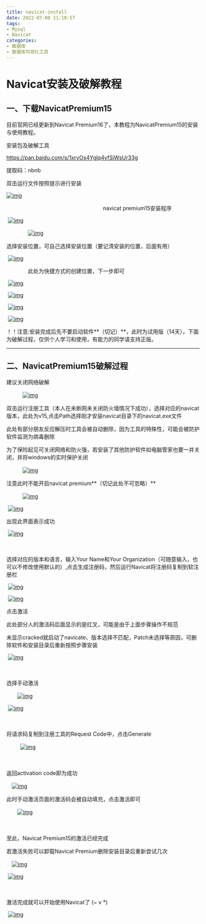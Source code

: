```yaml
---
title: navicat-install
date: 2022-07-08 11:10:57
tags:
- Mysql
- Navicat
categories:
- 数据库
- 数据库可视化工具
---
```


# Navicat安装及破解教程

## 一、下载NavicatPremium15

目前官网已经更新到Navicat Premium16了，本教程为NavicatPremium15的安装与使用教程。

安装包及破解工具

https://pan.baidu.com/s/1xryOs4Yglq4yfSiWsUr33g

提取码：nbnb

双击运行文件按照提示进行安装

[![img](/img/1924746-20200118120215009-899804528.png)](https://img2018.cnblogs.com/i-beta/1924746/202001/1924746-20200118120215009-899804528.png)

　　　　　　　　　　　　　　　　　　navicat premium15安装程序 

​        [![img](/img/1924746-20200118120413921-1078434436.png)](https://img2018.cnblogs.com/i-beta/1924746/202001/1924746-20200118120413921-1078434436.png)

　　　　[![img](/img/1924746-20200118120637433-1502646157.png)](https://img2018.cnblogs.com/i-beta/1924746/202001/1924746-20200118120637433-1502646157.png)

选择安装位置，可自己选择安装位置（要记清安装的位置，后面有用）

​        [![img](/img/1924746-20200118120741130-683759521.png)](https://img2018.cnblogs.com/i-beta/1924746/202001/1924746-20200118120741130-683759521.png)

　　　　此处为快捷方式的创建位置，下一步即可

​       [![img](/img/1924746-20200118121110014-240304668.png)](https://img2018.cnblogs.com/i-beta/1924746/202001/1924746-20200118121110014-240304668.png)

​       [![img](/img/1924746-20200118121216533-1325601025.png)](https://img2018.cnblogs.com/i-beta/1924746/202001/1924746-20200118121216533-1325601025.png)

​       [![img](/img/1924746-20200118121249023-373930539.png)](https://img2018.cnblogs.com/i-beta/1924746/202001/1924746-20200118121249023-373930539.png)

​    [![img](/img/1924746-20200118121403000-198292239.png)](https://img2018.cnblogs.com/i-beta/1924746/202001/1924746-20200118121403000-198292239.png)

 ！！注意:安装完成后先不要启动软件**（切记）**，此时为试用版（14天），下面为破解过程，仅供个人学习和使用，有能力的同学请支持正版。

------



## 二、NavicatPremium15破解过程

建议关闭网络破解

　　　[![img](/img/1924746-20200118123550866-287802907.png)](https://img2018.cnblogs.com/i-beta/1924746/202001/1924746-20200118123550866-287802907.png)　　　

双击运行注册工具（本人在未断网未关闭防火墙情况下成功），选择对应的navicat版本，此处为v15,点击Path选择刚才安装navicat目录下的navicat.exe文件

此处有部分朋友反应解压时工具会被自动删除，因为工具的特殊性，可能会被防护软件监测为病毒删除

为了保险起见可关闭网络和防火强，若安装了其他防护软件如电脑管家也要一并关闭，并将windows的实时保护关闭

　　　[![img](/img/1924746-20200301225359221-1784806710.png)](https://img2018.cnblogs.com/i-beta/1924746/202003/1924746-20200301225359221-1784806710.png)

注意此时不能开启navicat premium**（切记此处不可忽略）**

　　　[![img](/img/1924746-20200118124128966-1994759081.png)](https://img2018.cnblogs.com/i-beta/1924746/202001/1924746-20200118124128966-1994759081.png)

​     [![img](/img/1924746-20200118124551736-404213722.png)](https://img2018.cnblogs.com/i-beta/1924746/202001/1924746-20200118124551736-404213722.png)



出现此界面表示成功

​    [![img](/img/1924746-20200118124639272-1914369315.png)](https://img2018.cnblogs.com/i-beta/1924746/202001/1924746-20200118124639272-1914369315.png)

　

选择对应的版本和语言，输入Your Name和Your Organization（可随意输入，也可以不修改使用默认的）,点击生成注册码，然后运行Navicat将注册码复制到软注册栏

​    [![img](/img/1924746-20200118131538103-2117524939.png)](https://img2018.cnblogs.com/i-beta/1924746/202001/1924746-20200118131538103-2117524939.png)

   

​    [![img](/img/1924746-20200118125530749-292519554.png)](https://img2018.cnblogs.com/i-beta/1924746/202001/1924746-20200118125530749-292519554.png)

   

点击激活

此处部分人的激活码后面显示的是红叉，可能是由于上面步骤操作不规范

未显示cracked就启动了navicate、版本选择不匹配，Patch未选择等原因，可删除软件和安装目录后重新按照步骤安装

​    [![img](/img/1924746-20200118131631976-702086494.png)](https://img2018.cnblogs.com/i-beta/1924746/202001/1924746-20200118131631976-702086494.png)

　　

选择手动激活

　　[![img](/img/1924746-20200118125742205-1329729121.png)](https://img2018.cnblogs.com/i-beta/1924746/202001/1924746-20200118125742205-1329729121.png)

​     [![img](/img/1924746-20200118131718802-832486314.png)](https://img2018.cnblogs.com/i-beta/1924746/202001/1924746-20200118131718802-832486314.png)

 　

将请求码复制到注册工具的Request Code中，点击Generate

　 　 [![img](/img/1924746-20200118131819754-206524835.png)](https://img2018.cnblogs.com/i-beta/1924746/202001/1924746-20200118131819754-206524835.png)

　　

返回activation code即为成功

 　[![img](/img/1924746-20200118131912464-1638319219.png)](https://img2018.cnblogs.com/i-beta/1924746/202001/1924746-20200118131912464-1638319219.png)

 

此时手动激活页面的激活码会被自动填充，点击激活即可

　　[![img](/img/1924746-20200118132026365-1030641987.png)](https://img2018.cnblogs.com/i-beta/1924746/202001/1924746-20200118132026365-1030641987.png)

　　

至此，Navicat Premium15的激活已经完成

若激活失败可以卸载Navicat Premium删除安装目录后重新尝试几次

 　[![img](/img/1924746-20200118132046914-315049494.png)](https://img2018.cnblogs.com/i-beta/1924746/202001/1924746-20200118132046914-315049494.png)

​    [![img](/img/1924746-20200118132217465-248991643.png)](https://img2018.cnblogs.com/i-beta/1924746/202001/1924746-20200118132217465-248991643.png)

　

激活完成就可以开始使用Navicat了 (~ v \*)

​    [![img](/img/1924746-20200118132336256-352361425.png)](https://img2018.cnblogs.com/i-beta/1924746/202001/1924746-20200118132336256-352361425.png)
